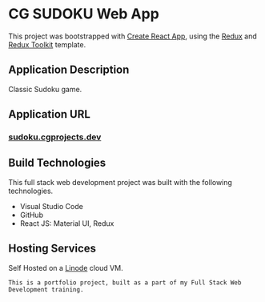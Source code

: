 # CG SUDOKU Web App

This project was bootstrapped with [Create React App](https://github.com/facebook/create-react-app), using the [Redux](https://redux.js.org/) and [Redux Toolkit](https://redux-toolkit.js.org/) template.

## Application Description
Classic Sudoku game.

## Application URL
### [sudoku.cgprojects.dev](https://sudoku.cgprojects.dev)

## Build Technologies
This full stack web development project was built with the following technologies.

- Visual Studio Code
- GitHub
- React JS: Material UI, Redux

## Hosting Services

Self Hosted on a [Linode](https://www.linode.com/) cloud VM.

`This is a portfolio project, built as a part of my Full Stack Web Development training.`
